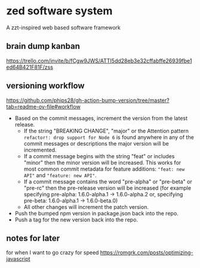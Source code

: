 # zed software system 
A zzt-inspired web based software framework

## brain dump kanban
https://trello.com/invite/b/fCgw9JWS/ATTI5dd28eb3e32cffabffe26939fbe1ed64B421F81F/zss

## versioning workflow

https://github.com/phips28/gh-action-bump-version/tree/master?tab=readme-ov-file#workflow

* Based on the commit messages, increment the version from the latest release.
  * If the string "BREAKING CHANGE", "major" or the Attention pattern `refactor!: drop support for Node 6` is found anywhere in any of the commit messages or descriptions the major
    version will be incremented.
  * If a commit message begins with the string "feat" or includes "minor" then the minor version will be increased. This works
    for most common commit metadata for feature additions: `"feat: new API"` and `"feature: new API"`.
  * If a commit message contains the word "pre-alpha" or "pre-beta" or "pre-rc" then the pre-release version will be increased (for example specifying pre-alpha: 1.6.0-alpha.1 -> 1.6.0-alpha.2 or, specifying pre-beta: 1.6.0-alpha.1 -> 1.6.0-beta.0)
  * All other changes will increment the patch version.
* Push the bumped npm version in package.json back into the repo.
* Push a tag for the new version back into the repo.

## notes for later

for when I want to go crazy for speed
https://romgrk.com/posts/optimizing-javascript
